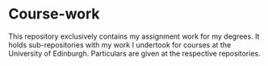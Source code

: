 # Course-work

This repository exclusively contains my assignment work for my degrees. It holds sub-repositories with my work I undertook for courses at the University of Edinburgh.
Particulars are given at the respective repositories.

